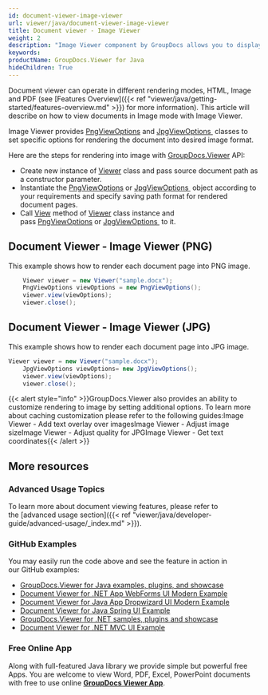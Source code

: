 ```yaml
---
id: document-viewer-image-viewer
url: viewer/java/document-viewer-image-viewer
title: Document viewer - Image Viewer
weight: 2
description: "Image Viewer component by GroupDocs allows you to display 100+ file formats as PNG or JPG images in your Java applications."
keywords: 
productName: GroupDocs.Viewer for Java
hideChildren: True
---
```

Document viewer can operate in different rendering modes, HTML, Image and PDF (see [Features Overview]({{< ref "viewer/java/getting-started/features-overview.md" >}}) for more information). This article will describe on how to view documents in Image mode with Image Viewer.

Image Viewer provides [PngViewOptions](https://apireference.groupdocs.com/java/viewer/groupdocs.viewer.options/pngviewoptions) and [JpgViewOptions ](https://apireference.groupdocs.com/java/viewer/groupdocs.viewer.options/jpgviewoptions) classes to set specific options for rendering the document into desired image format.

Here are the steps for rendering into image with [GroupDocs.Viewer](https://products.groupdocs.com/viewer) API:
*   Create new instance of [Viewer](https://apireference.groupdocs.com/java/viewer/groupdocs.viewer/viewer) class and pass source document path as a constructor parameter.    
*   Instantiate the [PngViewOptions](https://apireference.groupdocs.com/java/viewer/groupdocs.viewer.options/pngviewoptions) or [JpgViewOptions ](https://apireference.groupdocs.com/java/viewer/groupdocs.viewer.options/jpgviewoptions) object according to your requirements and specify saving path format for rendered document pages.    
*   Call [View](https://apireference.groupdocs.com/java/viewer/groupdocs.viewer/viewer/methods/view) method of [Viewer](https://apireference.groupdocs.com/java/viewer/groupdocs.viewer/viewer) class instance and pass [PngViewOptions](https://apireference.groupdocs.com/java/viewer/groupdocs.viewer.options/pngviewoptions) or [JpgViewOptions ](https://apireference.groupdocs.com/java/viewer/groupdocs.viewer.options/jpgviewoptions) to it.
    

## Document Viewer - Image Viewer (PNG)

This example shows how to render each document page into PNG image.

```java
    Viewer viewer = new Viewer("sample.docx");
    PngViewOptions viewOptions = new PngViewOptions();
    viewer.view(viewOptions);
    viewer.close();
```

## Document Viewer - Image Viewer (JPG)

This example shows how to render each document page into JPG image.

```java
Viewer viewer = new Viewer("sample.docx");
    JpgViewOptions viewOptions= new JpgViewOptions();                  
    viewer.view(viewOptions);
    viewer.close();
```

{{< alert style="info" >}}GroupDocs.Viewer also provides an ability to customize rendering to image by setting additional options. To learn more about caching customization please refer to the following guides:Image Viewer - Add text overlay over imagesImage Viewer - Adjust image sizeImage Viewer - Adjust quality for JPGImage Viewer - Get text coordinates{{< /alert >}}

## More resources
### Advanced Usage Topics
To learn more about document viewing features, please refer to the [advanced usage section]({{< ref "viewer/java/developer-guide/advanced-usage/_index.md" >}}).

### GitHub Examples
You may easily run the code above and see the feature in action in our GitHub examples:
*   [GroupDocs.Viewer for Java examples, plugins, and showcase](https://github.com/groupdocs-viewer/GroupDocs.Viewer-for-Java)
*   [Document Viewer for .NET App WebForms UI Modern Example](https://github.com/groupdocs-viewer/GroupDocs.Viewer-for-Java-WebForms)    
*   [Document Viewer for Java App Dropwizard UI Modern Example](https://github.com/groupdocs-viewer/GroupDocs.Viewer-for-Java-Dropwizard)    
*   [Document Viewer for Java Spring UI Example](https://github.com/groupdocs-viewer/GroupDocs.Viewer-for-Java-Spring)
*   [GroupDocs.Viewer for .NET samples, plugins and showcase](https://github.com/groupdocs-viewer/GroupDocs.Viewer-for-.NET)
*   [Document Viewer for .NET MVC UI Example](https://github.com/groupdocs-viewer/GroupDocs.Viewer-for-Java-MVC)     

### Free Online App
Along with full-featured Java library we provide simple but powerful free Apps.
You are welcome to view Word, PDF, Excel, PowerPoint documents with free to use online **[GroupDocs Viewer App](https://products.groupdocs.app/viewer)**.